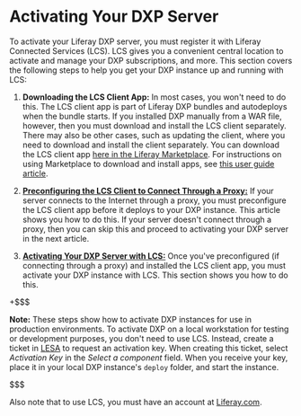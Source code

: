 # Activating Your DXP Server [](id=licensing-your-dxp-server)

To activate your Liferay DXP server, you must register it with Liferay Connected 
Services (LCS). LCS gives you a convenient central location to activate and 
manage your DXP subscriptions, and more. This section covers the following steps 
to help you get your DXP instance up and running with LCS: 

1. **Downloading the LCS Client App:** In most cases, you won't need to do this. 
   The LCS client app is part of Liferay DXP bundles and autodeploys when the 
   bundle starts. If you installed DXP manually from a WAR file, however, then 
   you must download and install the LCS client separately. There may also be 
   other cases, such as updating the client, where you need to download and 
   install the client separately. You can download the LCS client app 
   [here in the Liferay Marketplace](https://web.liferay.com/marketplace/-/mp/application/71774947). 
   For instructions on using Marketplace to download and install apps, see 
   [this user guide article](/discover/portal/-/knowledge_base/7-0/using-the-liferay-marketplace). 

2. [**Preconfiguring the LCS Client to Connect Through a Proxy:**](/discover/deployment/-/knowledge_base/7-0/preconfiguring-the-lcs-client-to-connect-through-a-proxy)
   If your server connects to the Internet through a proxy, you must 
   preconfigure the LCS client app before it deploys to your DXP instance. This 
   article shows you how to do this. If your server doesn't connect through a 
   proxy, then you can skip this and proceed to activating your DXP server in 
   the next article. 

3. [**Activating Your DXP Server with LCS:**](/discover/deployment/-/knowledge_base/7-0/registering-your-dxp-server-with-lcs)
   Once you've preconfigured (if connecting through a proxy) and installed the 
   LCS client app, you must activate your DXP instance with LCS. This section 
   shows you how to do this. 

+$$$

**Note:** These steps show how to activate DXP instances for use in production 
environments. To activate DXP on a local workstation for testing or development 
purposes, you don't need to use LCS. Instead, create a ticket in 
[LESA](https://web.liferay.com/group/customer/support/-/support/ticket) 
to request an activation key. When creating this ticket, select *Activation Key* 
in the *Select a component* field. When you receive your key, place it in your 
local DXP instance's `deploy` folder, and start the instance. 

$$$

Also note that to use LCS, you must have an account at 
[Liferay.com](http://www.liferay.com/). 
